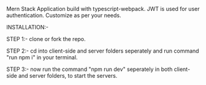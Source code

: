 Mern Stack Application build with typescript-webpack. JWT is used for user authentication. Customize as per your needs.

INSTALLATION:-

STEP 1:- clone or fork the repo.

STEP 2:- cd into client-side and server folders seperately and run command "run npm i" in your terminal.

STEP 3:- now run the command "npm run dev" seperately in both client-side and server folders, to start the servers.
